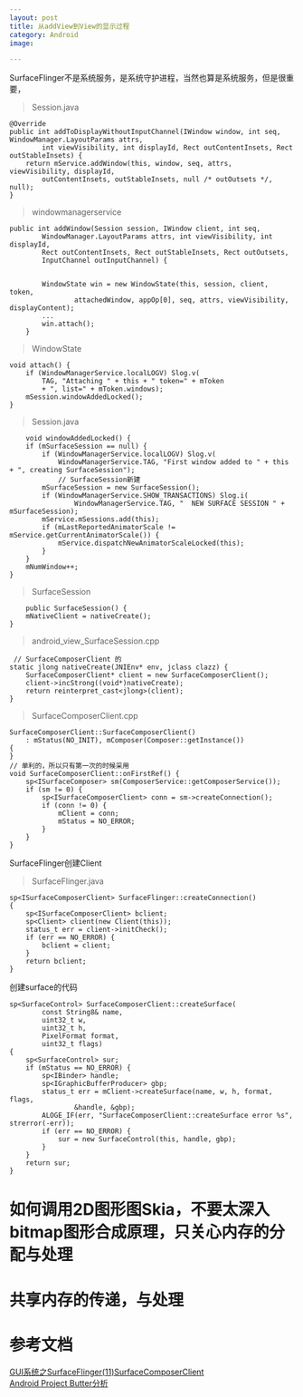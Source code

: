 ```yaml
---
layout: post
title: 从addView到View的显示过程
category: Android
image: 

---
```



SurfaceFlinger不是系统服务，是系统守护进程，当然也算是系统服务，但是很重要，

> Session.java
 
    @Override
    public int addToDisplayWithoutInputChannel(IWindow window, int seq, WindowManager.LayoutParams attrs,
            int viewVisibility, int displayId, Rect outContentInsets, Rect outStableInsets) {
        return mService.addWindow(this, window, seq, attrs, viewVisibility, displayId,
            outContentInsets, outStableInsets, null /* outOutsets */, null);
    }
    
> windowmanagerservice

    public int addWindow(Session session, IWindow client, int seq,
            WindowManager.LayoutParams attrs, int viewVisibility, int displayId,
            Rect outContentInsets, Rect outStableInsets, Rect outOutsets,
            InputChannel outInputChannel) {


            WindowState win = new WindowState(this, session, client, token,
                    attachedWindow, appOp[0], seq, attrs, viewVisibility, displayContent);
            ...
            win.attach();
		}

> WindowState

    void attach() {
        if (WindowManagerService.localLOGV) Slog.v(
            TAG, "Attaching " + this + " token=" + mToken
            + ", list=" + mToken.windows);
        mSession.windowAddedLocked();
    }
   
> Session.java
    
        void windowAddedLocked() {
        if (mSurfaceSession == null) {
            if (WindowManagerService.localLOGV) Slog.v(
                WindowManagerService.TAG, "First window added to " + this + ", creating SurfaceSession");
                // SurfaceSession新建
            mSurfaceSession = new SurfaceSession();
            if (WindowManagerService.SHOW_TRANSACTIONS) Slog.i(
                    WindowManagerService.TAG, "  NEW SURFACE SESSION " + mSurfaceSession);
            mService.mSessions.add(this);
            if (mLastReportedAnimatorScale != mService.getCurrentAnimatorScale()) {
                mService.dispatchNewAnimatorScaleLocked(this);
            }
        }
        mNumWindow++;
    }
    
> SurfaceSession
     
        public SurfaceSession() {
        mNativeClient = nativeCreate();
    }
 
>  android_view_SurfaceSession.cpp
   		
	 // SurfaceComposerClient 的 
	static jlong nativeCreate(JNIEnv* env, jclass clazz) {
	    SurfaceComposerClient* client = new SurfaceComposerClient();
	    client->incStrong((void*)nativeCreate);
	    return reinterpret_cast<jlong>(client);
	}

> SurfaceComposerClient.cpp

	SurfaceComposerClient::SurfaceComposerClient()
	    : mStatus(NO_INIT), mComposer(Composer::getInstance())
	{
	}
	// 单利的，所以只有第一次的时候采用
	void SurfaceComposerClient::onFirstRef() {
	    sp<ISurfaceComposer> sm(ComposerService::getComposerService());
	    if (sm != 0) {
	        sp<ISurfaceComposerClient> conn = sm->createConnection();
	        if (conn != 0) {
	            mClient = conn;
	            mStatus = NO_ERROR;
	        }
	    }
	}

SurfaceFlinger创建Client	

> SurfaceFlinger.java

	sp<ISurfaceComposerClient> SurfaceFlinger::createConnection()
	{
	    sp<ISurfaceComposerClient> bclient;
	    sp<Client> client(new Client(this));
	    status_t err = client->initCheck();
	    if (err == NO_ERROR) {
	        bclient = client;
	    }
	    return bclient;
	}

创建surface的代码

	sp<SurfaceControl> SurfaceComposerClient::createSurface(
	        const String8& name,
	        uint32_t w,
	        uint32_t h,
	        PixelFormat format,
	        uint32_t flags)
	{
	    sp<SurfaceControl> sur;
	    if (mStatus == NO_ERROR) {
	        sp<IBinder> handle;
	        sp<IGraphicBufferProducer> gbp;
	        status_t err = mClient->createSurface(name, w, h, format, flags,
	                &handle, &gbp);
	        ALOGE_IF(err, "SurfaceComposerClient::createSurface error %s", strerror(-err));
	        if (err == NO_ERROR) {
	            sur = new SurfaceControl(this, handle, gbp);
	        }
	    }
	    return sur;
	}


# 如何调用2D图形图Skia，不要太深入bitmap图形合成原理，只关心内存的分配与处理

# 共享内存的传递，与处理




	
# 	参考文档
[ GUI系统之SurfaceFlinger(11)SurfaceComposerClient](http://blog.csdn.net/xuesen_lin/article/details/8954957)       
[Android Project Butter分析](http://blog.csdn.net/innost/article/details/8272867)